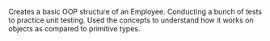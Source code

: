 Creates a basic OOP structure of an Employee. 
Conducting a bunch of tests to practice unit testing. 
Used the concepts to understand how it works on objects as compared to primitive types.
